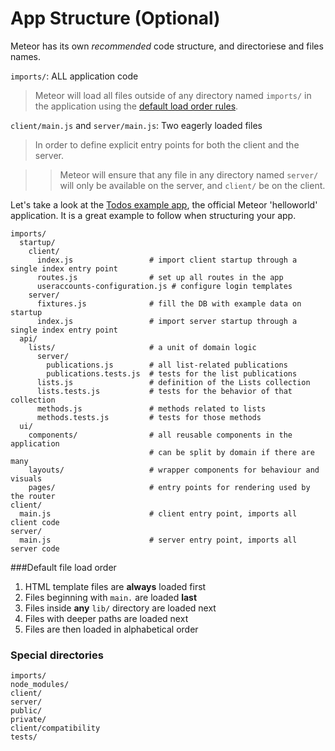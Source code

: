 # App Structure (Optional)
Meteor has its own _recommended_ code structure, and directoriese and files names.

`imports/`: ALL application code
> Meteor will load all files outside of any directory named `imports/` in the application using the [default load order rules](https://guide.meteor.com/structure.html#load-order).

`client/main.js` and `server/main.js`: Two eagerly loaded files
> In order to define explicit entry points for both the client and the server.

>> Meteor will ensure that any file in any directory named `server/` will only be available on the server, and `client/` be on the client.

Let's take a look at the [Todos example app](https://www.meteor.com/tutorials/blaze/creating-an-app), the official Meteor 'helloworld' application. It is a great example to follow when structuring your app.

```
imports/
  startup/
    client/
      index.js                 # import client startup through a single index entry point
      routes.js                # set up all routes in the app
      useraccounts-configuration.js # configure login templates
    server/
      fixtures.js              # fill the DB with example data on startup
      index.js                 # import server startup through a single index entry point
  api/
    lists/                     # a unit of domain logic
      server/
        publications.js        # all list-related publications
        publications.tests.js  # tests for the list publications
      lists.js                 # definition of the Lists collection
      lists.tests.js           # tests for the behavior of that collection
      methods.js               # methods related to lists
      methods.tests.js         # tests for those methods
  ui/
    components/                # all reusable components in the application
                               # can be split by domain if there are many
    layouts/                   # wrapper components for behaviour and visuals
    pages/                     # entry points for rendering used by the router
client/
  main.js                      # client entry point, imports all client code
server/
  main.js                      # server entry point, imports all server code
```

###Default file load order
1. HTML template files are **always** loaded first
2. Files beginning with `main.` are loaded **last**
3. Files inside **any** `lib/` directory are loaded next
4. Files with deeper paths are loaded next
5. Files are then loaded in alphabetical order

### Special directories

```
imports/
node_modules/
client/
server/
public/
private/
client/compatibility
tests/
```